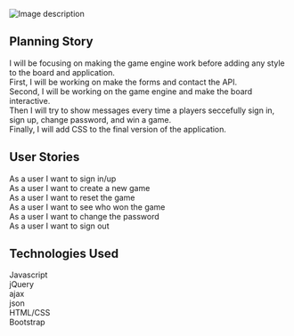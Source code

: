 ![Image description](https://i.imgur.com/nMArYJH.png)

## Planning Story

I will be focusing on making the game engine work before adding any style to the
board and application. \
First, I will be working on make the forms and contact
the API. \
Second, I will be working on the game engine and make the board interactive. \
Then I will try to show messages every time a players seccefully sign in, sign up, change password, and win a game. \
Finally, I will add CSS to
the final version of the application.

## User Stories
As a user I want to sign in/up \
As a user I want to create a new game \
As a user I want to reset the game  \
As a user I want to see who won the game \
As a user I want to change the password \
As a user I want to sign out

## Technologies Used

Javascript \
jQuery \
ajax \
json \
HTML/CSS \
Bootstrap
